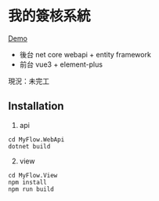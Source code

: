 # 我的簽核系統
[Demo](https://rockyweng75.github.io/MyFlow/#/)

- 後台 net core webapi + entity framework
- 前台 vue3 + element-plus

現況：未完工

## Installation
1. api
```
cd MyFlow.WebApi
dotnet build
```
2. view
```
cd MyFlow.View
npm install
npm run build
```
